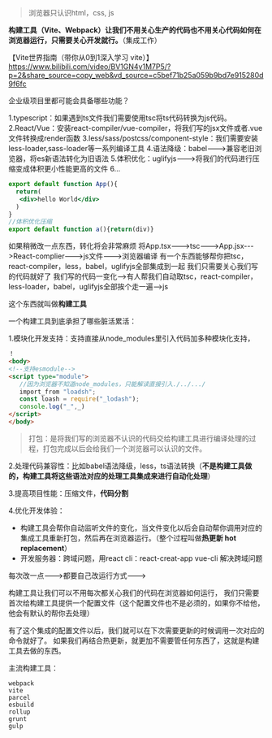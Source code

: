 >浏览器只认识html，css, js

**构建工具（Vite、Webpack）让我们不用关心生产的代码也不用关心代码如何在浏览器运行，只需要关心开发就行。**（集成工作）

【Vite世界指南（带你从0到1深入学习 vite）】 https://www.bilibili.com/video/BV1GN4y1M7P5/?p=2&share_source=copy_web&vd_source=c5bef71b25a059b9bd7e915280d9f6fc

企业级项目里都可能会具备哪些功能？

1.typescript：如果遇到ts文件我们需要使用tsc将ts代码转换为js代码。
2.React/Vue：安装react-compiler/vue-compiler，将我们写的jsx文件或者.vue文件转换成render函数
3.less/sass/postcss/component-style：我们需要安装less-loader,sass-loader等一系列编译工具
4.语法降级：babel--->兼容老旧浏览器，将es新语法转化为旧语法
5.体积优化：uglifyjs--->将我们的代码进行压缩变成体积更小性能更高的文件
6...
```jsx
export default function App(){
  return(
   <div>hello World</div>
  )
}
//体积优化压缩
export default function a(){return(div)}
```
如果稍微改一点东西，转化将会非常麻烦
将App.tsx--->tsc--->App.jsx--->React-complier--->js文件--->浏览器编译
有一个东西能够帮你把tsc，react-compiler，less，babel，uglifyjs全部集成到一起
我们只需要关心我们写的代码就好了
我们写的代码一变化-->有人帮我们自动取tsc，react-compiler，less-loader，babel，uglifyjs全部挨个走一遍-->js

这个东西就叫做**构建工具**

一个构建工具到底承担了哪些脏活累活：

1.模块化开发支持：支持直接从node_modules里引入代码加多种模块化支持，
```html
！
<body>
<!--支持esmodule-->
<script type="module">
   //因为浏览器不知道node_modules，只能解读直接引入./../.../
   import_from "loadsh";
   const loash = require("_lodash");
   console.log("_",_)
</script>
</body>

```

>打包：是将我们写的浏览器不认识的代码交给构建工具进行编译处理的过程，打包完成以后会给我们一个浏览器可以认识的文件。

2.处理代码兼容性：比如babel语法降级，less，ts语法转换（**不是构建工具做的，构建工具将这些语法对应的处理工具集成来进行自动化处理**）

3.提高项目性能：压缩文件，**代码分割**

4.优化开发体验：
 - 构建工具会帮你自动监听文件的变化，当文件变化以后会自动帮你调用对应的集成工具重新打包，然后再在浏览器运行。（整个过程叫做**热更新  hot replacement**）
 - 开发服务器：跨域问题，用react cli：react-creat-app vue-cli 解决跨域问题


每次改一点--->都要自己改运行方式--->

构建工具让我们可以不用每次都关心我们的代码在浏览器如何运行，
我们只需要首次给构建工具提供一个配置文件（这个配置文件也不是必须的，如果你不给他，他会有默认的帮你去处理）

有了这个集成的配置文件以后，我们就可以在下次需要更新的时候调用一次对应的命令就好了。
如果我们再结合热更新，就更加不需要管任何东西了，这就是构建工具去做的东西。


主流构建工具：
```
webpack
vite
parcel
esbuild
rollup
grunt
gulp
```



 
